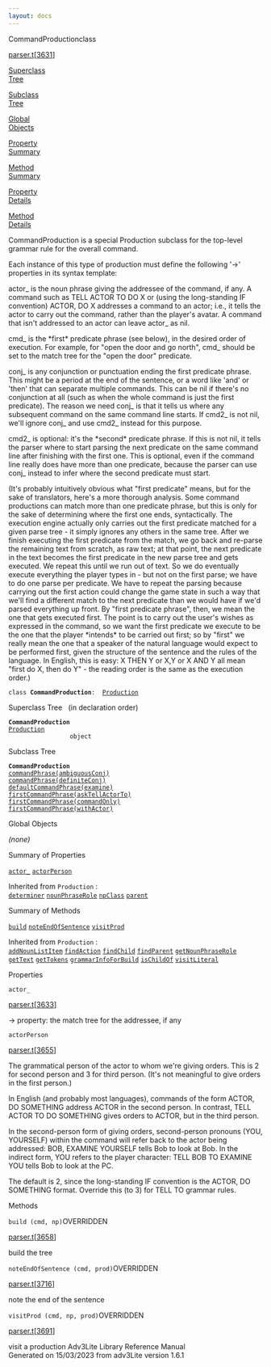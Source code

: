 ```yaml
---
layout: docs
---
```

<span class="title">CommandProduction</span><span class="type">class</span>

[parser.t](../file/parser.t.html)\[[3631](../source/parser.t.html#3631)\]

[Superclass  
Tree](#_SuperClassTree_)

[Subclass  
Tree](#_SubClassTree_)

[Global  
Objects](#_ObjectSummary_)

[Property  
Summary](#_PropSummary_)

[Method  
Summary](#_MethodSummary_)

[Property  
Details](#_Properties_)

[Method  
Details](#_Methods_)



CommandProduction is a special Production subclass for the top-level
grammar rule for the overall command.

Each instance of this type of production must define the following '-\>'
properties in its syntax template:

actor\_ is the noun phrase giving the addressee of the command, if any.
A command such as TELL ACTOR TO DO X or (using the long-standing IF
convention) ACTOR, DO X addresses a command to an actor; i.e., it tells
the actor to carry out the command, rather than the player's avatar. A
command that isn't addressed to an actor can leave actor\_ as nil.

cmd\_ is the \*first\* predicate phrase (see below), in the desired
order of execution. For example, for "open the door and go north", cmd\_
should be set to the match tree for the "open the door" predicate.

conj\_ is any conjunction or punctuation ending the first predicate
phrase. This might be a period at the end of the sentence, or a word
like 'and' or 'then' that can separate multiple commands. This can be
nil if there's no conjunction at all (such as when the whole command is
just the first predicate). The reason we need conj\_ is that it tells us
where any subsequent command on the same command line starts. If cmd2\_
is not nil, we'll ignore conj\_ and use cmd2\_ instead for this purpose.

cmd2\_ is optional: it's the \*second\* predicate phrase. If this is not
nil, it tells the parser where to start parsing the next predicate on
the same command line after finishing with the first one. This is
optional, even if the command line really does have more than one
predicate, because the parser can use conj\_ instead to infer where the
second predicate must start.

(It's probably intuitively obvious what "first predicate" means, but for
the sake of translators, here's a more thorough analysis. Some command
productions can match more than one predicate phrase, but this is only
for the sake of determining where the first one ends, syntactically. The
execution engine actually only carries out the first predicate matched
for a given parse tree - it simply ignores any others in the same tree.
After we finish executing the first predicate from the match, we go back
and re-parse the remaining text from scratch, as raw text; at that
point, the next predicate in the text becomes the first predicate in the
new parse tree and gets executed. We repeat this until we run out of
text. So we do eventually execute everything the player types in - but
not on the first parse; we have to do one parse per predicate. We have
to repeat the parsing because carrying out the first action could change
the game state in such a way that we'll find a different match to the
next predicate than we would have if we'd parsed everything up front. By
"first predicate phrase", then, we mean the one that gets executed
first. The point is to carry out the user's wishes as expressed in the
command, so we want the first predicate we execute to be the one that
the player \*intends\* to be carried out first; so by "first" we really
mean the one that a speaker of the natural language would expect to be
performed first, given the structure of the sentence and the rules of
the language. In English, this is easy: X THEN Y or X,Y or X AND Y all
mean "first do X, then do Y" - the reading order is the same as the
execution order.)

`class `**`CommandProduction`**` :   `[`Production`](../object/Production.html)



<span id="_SuperClassTree_"></span>



<span class="hdln">Superclass Tree</span>   (in declaration order)



**`CommandProduction`**  
[`Production`](../object/Production.html)  
`                 object`  
<span id="_SubClassTree_"></span>



<span class="hdln">Subclass Tree</span>  



**`CommandProduction`**  
[`commandPhrase(ambiguousConj)`](../object/commandPhrase(ambiguousConj).html)  
[`commandPhrase(definiteConj)`](../object/commandPhrase(definiteConj).html)  
[`defaultCommandPhrase(examine)`](../object/defaultCommandPhrase(examine).html)  
[`firstCommandPhrase(askTellActorTo)`](../object/firstCommandPhrase(askTellActorTo).html)  
[`firstCommandPhrase(commandOnly)`](../object/firstCommandPhrase(commandOnly).html)  
[`firstCommandPhrase(withActor)`](../object/firstCommandPhrase(withActor).html)  
<span id="_ObjectSummary_"></span>



<span class="hdln">Global Objects</span>  



*(none)* <span id="_PropSummary_"></span>



<span class="hdln">Summary of Properties</span>  



[`actor_`](#actor_) [`actorPerson`](#actorPerson)

Inherited from `Production` :  
[`determiner`](../object/Production.html#determiner) [`nounPhraseRole`](../object/Production.html#nounPhraseRole) [`npClass`](../object/Production.html#npClass) [`parent`](../object/Production.html#parent)

<span id="_MethodSummary_"></span>



<span class="hdln">Summary of Methods</span>  



[`build`](#build) [`noteEndOfSentence`](#noteEndOfSentence) [`visitProd`](#visitProd)

Inherited from `Production` :  
[`addNounListItem`](../object/Production.html#addNounListItem) [`findAction`](../object/Production.html#findAction) [`findChild`](../object/Production.html#findChild) [`findParent`](../object/Production.html#findParent) [`getNounPhraseRole`](../object/Production.html#getNounPhraseRole) [`getText`](../object/Production.html#getText) [`getTokens`](../object/Production.html#getTokens) [`grammarInfoForBuild`](../object/Production.html#grammarInfoForBuild) [`isChildOf`](../object/Production.html#isChildOf) [`visitLiteral`](../object/Production.html#visitLiteral)

<span id="_Properties_"></span>



<span class="hdln">Properties</span>  



<span id="actor_"></span>

`actor_`

[parser.t](../file/parser.t.html)\[[3633](../source/parser.t.html#3633)\]



-\> property: the match tree for the addressee, if any



<span id="actorPerson"></span>

`actorPerson`

[parser.t](../file/parser.t.html)\[[3655](../source/parser.t.html#3655)\]



The grammatical person of the actor to whom we're giving orders. This is
2 for second person and 3 for third person. (It's not meaningful to give
orders in the first person.)

In English (and probably most languages), commands of the form ACTOR, DO
SOMETHING address ACTOR in the second person. In contrast, TELL ACTOR TO
DO SOMETHING gives orders to ACTOR, but in the third person.

In the second-person form of giving orders, second-person pronouns (YOU,
YOURSELF) within the command will refer back to the actor being
addressed: BOB, EXAMINE YOURSELF tells Bob to look at Bob. In the
indirect form, YOU refers to the player character: TELL BOB TO EXAMINE
YOU tells Bob to look at the PC.

The default is 2, since the long-standing IF convention is the ACTOR, DO
SOMETHING format. Override this (to 3) for TELL TO grammar rules.



<span id="_Methods_"></span>



<span class="hdln">Methods</span>  



<span id="build"></span>

`build (cmd, np)`<span class="rem">OVERRIDDEN</span>

[parser.t](../file/parser.t.html)\[[3658](../source/parser.t.html#3658)\]



build the tree



<span id="noteEndOfSentence"></span>

`noteEndOfSentence (cmd, prod)`<span class="rem">OVERRIDDEN</span>

[parser.t](../file/parser.t.html)\[[3716](../source/parser.t.html#3716)\]



note the end of the sentence



<span id="visitProd"></span>

`visitProd (cmd, np, prod)`<span class="rem">OVERRIDDEN</span>

[parser.t](../file/parser.t.html)\[[3691](../source/parser.t.html#3691)\]



visit a production
Adv3Lite Library Reference Manual  
Generated on 15/03/2023 from adv3Lite version 1.6.1



